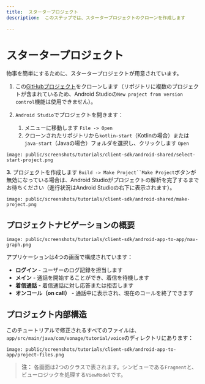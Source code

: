 ```yaml
---
title:  スタータープロジェクト
description:  このステップでは、スタータープロジェクトのクローンを作成します

---
```


スタータープロジェクト
===========

物事を簡単にするために、スタータープロジェクトが用意されています。

1. この[GitHubプロジェクト](https://github.com/nexmo-community/client-sdk-android-tutorial-voice-app-to-app)をクローンします（リポジトリに複数のプロジェクトが含まれているため、Android Studioの`New project from version control`機能は使用できません）。

2. `Android Studio`でプロジェクトを開きます：

   1. メニューに移動します `File -> Open`
   2. クローンされたリポジトリから`kotlin-start`（Kotlinの場合）または `java-start`（Javaの場合）フォルダを選択し、クリックします `Open`

```screenshot
image: public/screenshots/tutorials/client-sdk/android-shared/select-start-project.png
```

**3\.** プロジェクトを作成します `Build -> Make Project``Make Project`ボタンが無効になっている場合は、Android Studioがプロジェクトの解析を完了するまでお待ちください（進行状況はAndroid Studioの右下に表示されます）。

```screenshot
image: public/screenshots/tutorials/client-sdk/android-shared/make-project.png
```

プロジェクトナビゲーションの概要
----------------

```screenshot
image: public/screenshots/tutorials/client-sdk/android-app-to-app/nav-graph.png
```

アプリケーションは4つの画面で構成されています：

* **ログイン** - ユーザーのログ記録を担当します
* **メイン** - 通話を開始することができ、着信を待機します
* **着信通話** - 着信通話に対し応答または拒否します
* **オンコール（on call）** - 通話中に表示され、現在のコールを終了できます

プロジェクト内部構造
----------

このチュートリアルで修正されるすべてのファイルは、`app/src/main/java/com/vonage/tutorial/voice`のディレクトリにあります：

```screenshot
image: public/screenshots/tutorials/client-sdk/android-app-to-app/project-files.png
```

> **注：** 各画面は2つのクラスで表されます。シンビューである`Fragment`と、ビューロジックを処理する`ViewModel`です。

